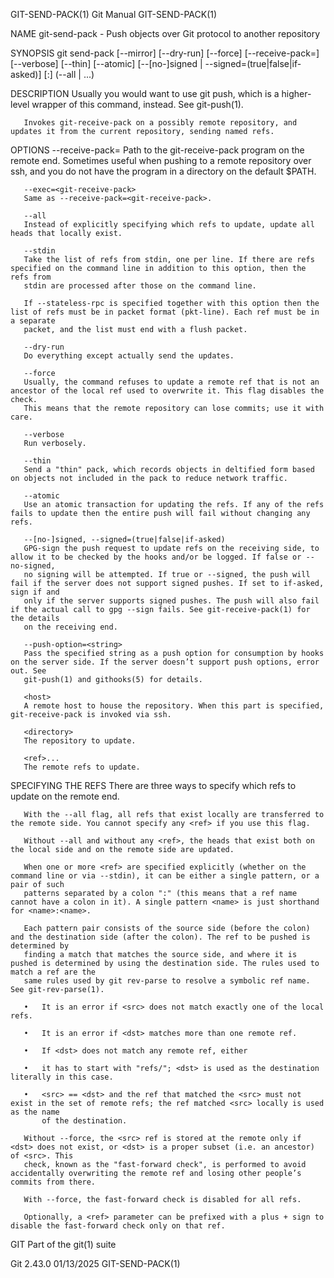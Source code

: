 GIT-SEND-PACK(1)							  Git Manual							      GIT-SEND-PACK(1)

NAME
       git-send-pack - Push objects over Git protocol to another repository

SYNOPSIS
       git send-pack [--mirror] [--dry-run] [--force]
		       [--receive-pack=<git-receive-pack>]
		       [--verbose] [--thin] [--atomic]
		       [--[no-]signed | --signed=(true|false|if-asked)]
		       [<host>:]<directory> (--all | <ref>...)

DESCRIPTION
       Usually you would want to use git push, which is a higher-level wrapper of this command, instead. See git-push(1).

       Invokes git-receive-pack on a possibly remote repository, and updates it from the current repository, sending named refs.

OPTIONS
       --receive-pack=<git-receive-pack>
	   Path to the git-receive-pack program on the remote end. Sometimes useful when pushing to a remote repository over ssh, and you do not have the
	   program in a directory on the default $PATH.

       --exec=<git-receive-pack>
	   Same as --receive-pack=<git-receive-pack>.

       --all
	   Instead of explicitly specifying which refs to update, update all heads that locally exist.

       --stdin
	   Take the list of refs from stdin, one per line. If there are refs specified on the command line in addition to this option, then the refs from
	   stdin are processed after those on the command line.

	   If --stateless-rpc is specified together with this option then the list of refs must be in packet format (pkt-line). Each ref must be in a separate
	   packet, and the list must end with a flush packet.

       --dry-run
	   Do everything except actually send the updates.

       --force
	   Usually, the command refuses to update a remote ref that is not an ancestor of the local ref used to overwrite it. This flag disables the check.
	   This means that the remote repository can lose commits; use it with care.

       --verbose
	   Run verbosely.

       --thin
	   Send a "thin" pack, which records objects in deltified form based on objects not included in the pack to reduce network traffic.

       --atomic
	   Use an atomic transaction for updating the refs. If any of the refs fails to update then the entire push will fail without changing any refs.

       --[no-]signed, --signed=(true|false|if-asked)
	   GPG-sign the push request to update refs on the receiving side, to allow it to be checked by the hooks and/or be logged. If false or --no-signed,
	   no signing will be attempted. If true or --signed, the push will fail if the server does not support signed pushes. If set to if-asked, sign if and
	   only if the server supports signed pushes. The push will also fail if the actual call to gpg --sign fails. See git-receive-pack(1) for the details
	   on the receiving end.

       --push-option=<string>
	   Pass the specified string as a push option for consumption by hooks on the server side. If the server doesn’t support push options, error out. See
	   git-push(1) and githooks(5) for details.

       <host>
	   A remote host to house the repository. When this part is specified, git-receive-pack is invoked via ssh.

       <directory>
	   The repository to update.

       <ref>...
	   The remote refs to update.

SPECIFYING THE REFS
       There are three ways to specify which refs to update on the remote end.

       With the --all flag, all refs that exist locally are transferred to the remote side. You cannot specify any <ref> if you use this flag.

       Without --all and without any <ref>, the heads that exist both on the local side and on the remote side are updated.

       When one or more <ref> are specified explicitly (whether on the command line or via --stdin), it can be either a single pattern, or a pair of such
       patterns separated by a colon ":" (this means that a ref name cannot have a colon in it). A single pattern <name> is just shorthand for <name>:<name>.

       Each pattern pair consists of the source side (before the colon) and the destination side (after the colon). The ref to be pushed is determined by
       finding a match that matches the source side, and where it is pushed is determined by using the destination side. The rules used to match a ref are the
       same rules used by git rev-parse to resolve a symbolic ref name. See git-rev-parse(1).

       •   It is an error if <src> does not match exactly one of the local refs.

       •   It is an error if <dst> matches more than one remote ref.

       •   If <dst> does not match any remote ref, either

	   •   it has to start with "refs/"; <dst> is used as the destination literally in this case.

	   •   <src> == <dst> and the ref that matched the <src> must not exist in the set of remote refs; the ref matched <src> locally is used as the name
	       of the destination.

       Without --force, the <src> ref is stored at the remote only if <dst> does not exist, or <dst> is a proper subset (i.e. an ancestor) of <src>. This
       check, known as the "fast-forward check", is performed to avoid accidentally overwriting the remote ref and losing other people’s commits from there.

       With --force, the fast-forward check is disabled for all refs.

       Optionally, a <ref> parameter can be prefixed with a plus + sign to disable the fast-forward check only on that ref.

GIT
       Part of the git(1) suite

Git 2.43.0								  01/13/2025							      GIT-SEND-PACK(1)
